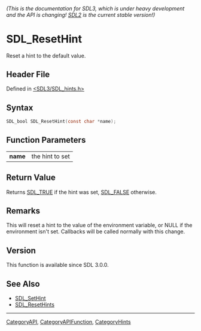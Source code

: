 ###### (This is the documentation for SDL3, which is under heavy development and the API is changing! [SDL2](https://wiki.libsdl.org/SDL2/) is the current stable version!)
# SDL_ResetHint

Reset a hint to the default value.

## Header File

Defined in [<SDL3/SDL_hints.h>](https://github.com/libsdl-org/SDL/blob/main/include/SDL3/SDL_hints.h)

## Syntax

```c
SDL_bool SDL_ResetHint(const char *name);
```

## Function Parameters

|              |                 |
| ------------ | --------------- |
| **name**     | the hint to set |

## Return Value

Returns [SDL_TRUE](SDL_TRUE) if the hint was set, [SDL_FALSE](SDL_FALSE)
otherwise.

## Remarks

This will reset a hint to the value of the environment variable, or NULL if
the environment isn't set. Callbacks will be called normally with this
change.

## Version

This function is available since SDL 3.0.0.

## See Also

- [SDL_SetHint](SDL_SetHint)
- [SDL_ResetHints](SDL_ResetHints)

----
[CategoryAPI](CategoryAPI), [CategoryAPIFunction](CategoryAPIFunction), [CategoryHints](CategoryHints)

